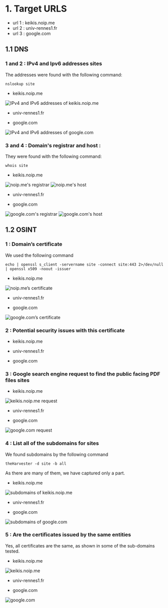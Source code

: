 # 1. Target URLS

- url 1 : keikis.noip.me
- url 2 : univ-rennes1.fr
- url 3 : google.com

## 1.1 DNS

### 1 and 2 : IPv4 and Ipv6 addresses sites
The addresses were found with the following command: 
```
nslookup site
```
- keikis.noip.me
<img title="IPv4 and IPv6 addresses of keikis.noip.me" alt="IPv4 and IPv6 addresses of keikis.noip.me" src="/src/keikis.noip.me/1.1.1 et 1.1.2.png">

- univ-rennes1.fr

- google.com
<img title="IPv4 and IPv6 addresses of google.com" alt="IPv4 and IPv6 addresses of google.com" src="/src/google.com/1.1.1 et 1.1.2.png">

### 3 and 4 : Domain's registrar and host : 
They were found with the following command: 
```
whois site
```
- keikis.noip.me
<img title="noip.me's registrar" alt="noip.me's registrar" src="/src/keikis.noip.me/1.1.3.png">
<img title="noip.me's host" alt="noip.me's host" src="/src/keikis.noip.me/1.1.4.png">

- univ-rennes1.fr


- google.com
<img title="google.com's registrar" alt="google.com's registrar" src="/src/google.com/1.1.3.png">
<img title="google.com's host" alt="google.com's host" src="/src/google.com/1.1.4.png">

## 1.2 OSINT

### 1 : Domain’s certificate
We used the following command
```
echo | openssl s_client -servername site -connect site:443 2>/dev/null | openssl x509 -noout -issuer
```
- keikis.noip.me
<img title="noip.me’s certificate" alt="noip.me’s certificate" src="/src/keikis.noip.me/1.2.1.png">

- univ-rennes1.fr

- google.com
<img title="google.com’s certificate" alt="google.com’s certificate" src="/src/google.com/1.2.1.png">

### 2 : Potential security issues with this certificate

- keikis.noip.me

- univ-rennes1.fr

- google.com

### 3 : Google search engine request to find the public facing PDF files sites

- keikis.noip.me
<img title="keikis.noip.me request" alt="keikis.noip.me request" src="/src/keikis.noip.me/1.2.3.png">

- univ-rennes1.fr

- google.com
<img title="google.com request" alt="google.com request" src="/src/google.com/1.2.3.png">

### 4 : List all of the subdomains for sites
We found subdomains by the following command
```
theHarvester -d site -b all
```
As there are many of them, we have captured only a part.

- keikis.noip.me
<img title="subdomains of keikis.noip.me" alt="subdomains of keikis.noip.me" src="/src/keikis.noip.me/1.2.4.png">

- univ-rennes1.fr

- google.com
<img title="subdomains of google.com" alt="subdomains of google.com" src="/src/google.com/1.2.4.png">

### 5 : Are the certificates issued by the same entities

Yes, all certificates are the same, as shown in some of the sub-domains tested.

- keikis.noip.me
<img title="keikis.noip.me" alt="keikis.noip.me" src="/src/keikis.noip.me/1.2.5.png">

- univ-rennes1.fr

- google.com
<img title="google.come" alt="google.com" src="/src/google.com/1.2.5.png">
